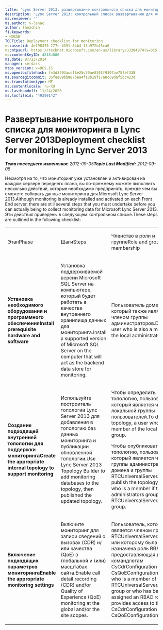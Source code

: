 ```yaml
---
title: 'Lync Server 2013: развертывание контрольного списка для мониторинга'
description: 'Lync Server 2013: контрольный список развертывания для мониторинга.'
ms.reviewer: ''
ms.author: v-lanac
author: lanachin
f1.keywords:
- NOCSH
TOCTitle: Deployment checklist for monitoring
ms:assetid: 4e798370-277c-4391-84b4-13a972b45ca6
ms:mtpsurl: https://technet.microsoft.com/en-us/library/JJ204874(v=OCS.15)
ms:contentKeyID: 48184080
ms.date: 07/23/2014
manager: serdars
mtps_version: v=OCS.15
ms.openlocfilehash: fe3d3293accf6e25c20ae8391f9107ae75fef338
ms.sourcegitcommit: 36fee89bb887bea4f18b19f17a8c69daf5bc423d
ms.translationtype: MT
ms.contentlocale: ru-RU
ms.lasthandoff: 11/24/2020
ms.locfileid: "49399142"
---
```

# <a name="deployment-checklist-for-monitoring-in-lync-server-2013"></a><span data-ttu-id="e9fd1-103">Развертывание контрольного списка для мониторинга в Lync Server 2013</span><span class="sxs-lookup"><span data-stu-id="e9fd1-103">Deployment checklist for monitoring in Lync Server 2013</span></span>

<div data-xmlns="http://www.w3.org/1999/xhtml">

<div class="topic" data-xmlns="http://www.w3.org/1999/xhtml" data-msxsl="urn:schemas-microsoft-com:xslt" data-cs="https://msdn.microsoft.com/">

<div data-asp="https://msdn2.microsoft.com/asp">



</div>

<div id="mainSection">

<div id="mainBody"><span data-ttu-id="e9fd1-104">

<span> </span></span><span class="sxs-lookup"><span data-stu-id="e9fd1-104">

<span> </span></span></span>

<span data-ttu-id="e9fd1-105">_**Тема последнего изменения:** 2012-09-05_</span><span class="sxs-lookup"><span data-stu-id="e9fd1-105">_**Topic Last Modified:** 2012-09-05_</span></span>

<span data-ttu-id="e9fd1-106">Несмотря на то, что мониторинг уже установлен и активирован на каждом сервере переднего плана, вы по-прежнему можете выполнить несколько действий, которые необходимо предпринять, прежде чем вы сможете собирать данные мониторинга для Microsoft Lync Server 2013.</span><span class="sxs-lookup"><span data-stu-id="e9fd1-106">Although monitoring is already installed and activated on each Front End server, there are still several steps that you must undertake before you can actually being to collect monitoring data for Microsoft Lync Server 2013.</span></span> <span data-ttu-id="e9fd1-107">Эти действия приведены в следующем контрольном списке.</span><span class="sxs-lookup"><span data-stu-id="e9fd1-107">These steps are outlined in the following checklist:</span></span>


<table>
<colgroup>
<col style="width: 25%" />
<col style="width: 25%" />
<col style="width: 25%" />
<col style="width: 25%" />
</colgroup>
<tbody>
<tr class="odd">
<td><p><span data-ttu-id="e9fd1-108">Этап</span><span class="sxs-lookup"><span data-stu-id="e9fd1-108">Phase</span></span></p></td>
<td><p><span data-ttu-id="e9fd1-109">Шаги</span><span class="sxs-lookup"><span data-stu-id="e9fd1-109">Steps</span></span></p></td>
<td><p><span data-ttu-id="e9fd1-110">Членство в роли и группе</span><span class="sxs-lookup"><span data-stu-id="e9fd1-110">Role and group membership</span></span></p></td>
<td><p><span data-ttu-id="e9fd1-111">Документация</span><span class="sxs-lookup"><span data-stu-id="e9fd1-111">Documentation</span></span></p></td>
</tr>
<tr class="even">
<td><p><span data-ttu-id="e9fd1-112"><strong>Установка необходимого оборудования и программного обеспечения</strong></span><span class="sxs-lookup"><span data-stu-id="e9fd1-112"><strong>Install prerequisite hardware and software</strong></span></span></p></td>
<td><p><span data-ttu-id="e9fd1-113">Установка поддерживаемой версии Microsoft SQL Server на компьютере, который будет работать в качестве внутреннего хранилища данных для мониторинга.</span><span class="sxs-lookup"><span data-stu-id="e9fd1-113">Install a supported version of Microsoft SQL Server on the computer that will act as the backend data store for monitoring.</span></span></p></td>
<td><p><span data-ttu-id="e9fd1-114">Пользователь домена, который также является членом группы администраторов.</span><span class="sxs-lookup"><span data-stu-id="e9fd1-114">Domain user who is also a member of the local administrators group.</span></span></p></td>
<td><p><span data-ttu-id="e9fd1-115"><a href="lync-server-2013-supported-hardware.md">Поддерживаемое оборудование для Lync Server 2013</a> в руководстве по поддержке</span><span class="sxs-lookup"><span data-stu-id="e9fd1-115"><a href="lync-server-2013-supported-hardware.md">Supported hardware for Lync Server 2013</a> in the Supportability guide</span></span></p>
<p><span data-ttu-id="e9fd1-116"><a href="lync-server-2013-server-software-and-infrastructure-support.md">Поддержка серверного программного обеспечения и инфраструктуры в Lync Server 2013</a> в руководстве по поддержке</span><span class="sxs-lookup"><span data-stu-id="e9fd1-116"><a href="lync-server-2013-server-software-and-infrastructure-support.md">Server software and infrastructure support in Lync Server 2013</a> in the Supportability Guide</span></span></p></td>
</tr>
<tr class="odd">
<td><p><span data-ttu-id="e9fd1-117"><strong>Создание подходящей внутренней топологии для поддержки мониторинга</strong></span><span class="sxs-lookup"><span data-stu-id="e9fd1-117"><strong>Create the appropriate internal topology to support monitoring</strong></span></span></p></td>
<td><p><span data-ttu-id="e9fd1-118">Используйте построитель топологии Lync Server 2013 для добавления в топологию баз данных мониторинга и публикации обновленной топологии.</span><span class="sxs-lookup"><span data-stu-id="e9fd1-118">Use Lync Server 2013 Topology Builder to add monitoring databases to the topology, then published the updated topology.</span></span></p></td>
<td><p><span data-ttu-id="e9fd1-119">Чтобы определить топологию, пользователь, который является членом локальной группы пользователей.</span><span class="sxs-lookup"><span data-stu-id="e9fd1-119">To define a topology, a user who is a member of the local users group.</span></span></p>
<p><span data-ttu-id="e9fd1-120">Чтобы опубликовать топологию, пользователь, который является членом группы администраторов домена и группы RTCUniversalServerAdmins.</span><span class="sxs-lookup"><span data-stu-id="e9fd1-120">To publish the topology, a user who is a member if the domain administrators group and the RTCUniversalServerAdmins group.</span></span></p></td>
<td><p><span data-ttu-id="e9fd1-121"><a href="lync-server-2013-associating-a-monitoring-store-with-a-front-end-pool.md">Связывание хранилища мониторинга с пулом переднего плана в Lync Server 2013</a> в руководстве по развертыванию</span><span class="sxs-lookup"><span data-stu-id="e9fd1-121"><a href="lync-server-2013-associating-a-monitoring-store-with-a-front-end-pool.md">Associating a monitoring store with a Front End pool in Lync Server 2013</a> in the Deployment guide</span></span></p></td>
</tr>
<tr class="even">
<td><p><span data-ttu-id="e9fd1-122"><strong>Включение подходящих параметров мониторинга</strong></span><span class="sxs-lookup"><span data-stu-id="e9fd1-122"><strong>Enable the appropriate monitoring settings</strong></span></span></p></td>
<td><p><span data-ttu-id="e9fd1-123">Включите мониторинг для записи сведений о вызовах (CDR) и/или качества (QoE) в глобальной и (или) масштабах сайта.</span><span class="sxs-lookup"><span data-stu-id="e9fd1-123">Enable call detail recording (CDR) and/or Quality of Experience (QoE) monitoring at the global and/or the site scopes.</span></span></p></td>
<td><p><span data-ttu-id="e9fd1-124">Пользователь, который является членом группы RTCUniversalServerAdmins или которому была назначена роль RBAC, предоставляющая доступ к командлетам CsCdrConfiguration и CsQoEConfiguration.</span><span class="sxs-lookup"><span data-stu-id="e9fd1-124">A user who is a member of the RTCUniversalServerAdmins group or who has been assigned an RBAC role that provides access to the CsCdrConfiguration and CsQoEConfiguration cmdlets.</span></span></p></td>
<td><p><span data-ttu-id="e9fd1-125"><a href="lync-server-2013-configuring-call-detail-recording-and-quality-of-experience-settings.md">Настройка записи сведений о звонке и параметров качества обслуживания в Lync Server 2013</a> в руководстве по эксплуатации</span><span class="sxs-lookup"><span data-stu-id="e9fd1-125"><a href="lync-server-2013-configuring-call-detail-recording-and-quality-of-experience-settings.md">Configuring call detail recording and Quality of Experience settings in Lync Server 2013</a> in the Operations guide</span></span></p></td>
</tr>
</tbody>
</table><span data-ttu-id="e9fd1-126">


</div>

<span> </span>

</div>

</div>

</span><span class="sxs-lookup"><span data-stu-id="e9fd1-126">


</div>

<span> </span>

</div>

</div>

</span></span></div>

